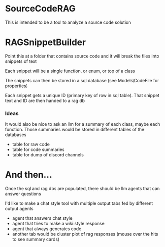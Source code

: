 # SourceCodeRAG
This is intended to be a tool to analyze a source code solution

# RAGSnippetBuilder
Point this at a folder that contains source code and it will break the files into snippets of text

Each snippet will be a single function, or enum, or top of a class

The snippets can then be stored in a sql database (see Models\CodeFile for properties)

Each snippet gets a unique ID (primary key of row in sql table).  That snippet text and ID are then handed to a rag db

### Ideas
It would also be nice to ask an llm for a summary of each class, maybe each function.  Those summaries would be stored in different tables of the databases

- table for raw code
- table for code summaries
- table for dump of discord channels

# And then...
Once the sql and rag dbs are populated, there should be llm agents that can answer questions

I'd like to make a chat style tool with multiple output tabs fed by different output agents

- agent that answers chat style
- agent that tries to make a wiki style response
- agent that always generates code
- another tab would be cluster plot of rag responses (mouse over the hits to see summary cards)